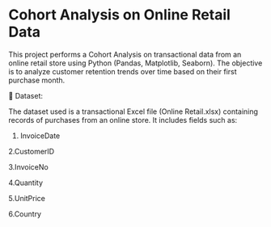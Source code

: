 # Cohort Analysis on Online Retail Data
This project performs a Cohort Analysis on transactional data from an online retail store using Python (Pandas, Matplotlib, Seaborn). The objective is to analyze customer retention trends over time based on their first purchase month.

📂 Dataset:

The dataset used is a transactional Excel file (Online Retail.xlsx) containing records of purchases from an online store. It includes fields such as:

1. InvoiceDate

2.CustomerID

3.InvoiceNo

4.Quantity

5.UnitPrice

6.Country
